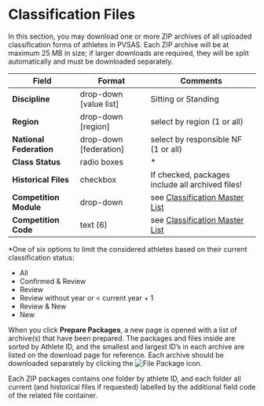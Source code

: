 # Classification Files

In this section, you may download one or more ZIP archives of all uploaded classification forms 
of athletes in PVSAS. Each ZIP archive will be at maximum 25 MB in size; if larger downloads are 
required, they will be split automatically and must be downloaded separately.

| **Field**               | **Format**             | **Comments**                                                                          |
| ----------------------- | ---------------------- | ------------------------------------------------------------------------------------- |
| **Discipline**          | drop-down [value list] | Sitting or Standing                                                                   |
| **Region**              | drop-down [region]     | select by region (1 or all)                                                           |
| **National Federation** | drop-down [federation] | select by responsible NF (1 or all)                                                   |
| **Class Status**        | radio boxes            | <span class="asterisk">*</span>                                                       |
| **Historical Files**    | checkbox               | If checked, packages include all archived files!                                      |
| **Competition Module**  | drop-down              | see [Classification Master List](reports/classification-master-list.md#other-options) |
| **Competition Code**    | text (6)               | see [Classification Master List](reports/classification-master-list.md#other-options) |

<span class="asterisk">*</span>One of six options to limit the considered athletes based on their current classification status:
- All
- Confirmed & Review
- Review
- Review without year or < current year + 1
- Review & New
- New

When you click **Prepare Packages**, a new page is opened with a list of archive(s) that have been
prepared. The packages and files inside are sorted by Athlete ID, and the smallest and largest
ID’s in each archive are listed on the download page for reference. Each archive should be
downloaded separately by clicking the <img src="_img/inline/icon-file-package.svg" alt="File Package" class="inline svg-small"> icon.

Each ZIP packages contains one folder by athlete ID, and each folder all current (and historical
files if requested) labelled by the additional field code of the related file container.
